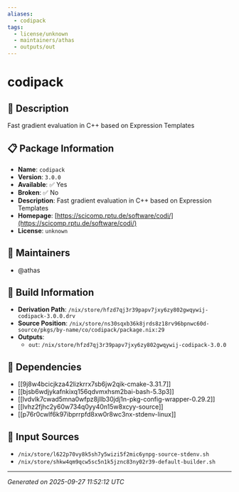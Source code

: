 ```yaml
---
aliases:
  - codipack
tags:
  - license/unknown
  - maintainers/athas
  - outputs/out
---
```


# codipack

## 📝 Description

Fast gradient evaluation in C++ based on Expression Templates

## 📋 Package Information

- **Name**: `codipack`
- **Version**: `3.0.0`
- **Available**: ✅ Yes
- **Broken**: ✅ No
- **Description**: Fast gradient evaluation in C++ based on Expression Templates
- **Homepage**: [https://scicomp.rptu.de/software/codi/](https://scicomp.rptu.de/software/codi/)
- **License**: `unknown`
## 👥 Maintainers

- @athas


## 🔧 Build Information

- **Derivation Path**: `/nix/store/hfzd7qj3r39papv7jxy6zy802gwqywij-codipack-3.0.0.drv`
- **Source Position**: `/nix/store/ns30sqxb36k8jrds8z18rv96bpnwc60d-source/pkgs/by-name/co/codipack/package.nix:29`
- **Outputs**:
  - `out`:  `/nix/store/hfzd7qj3r39papv7jxy6zy802gwqywij-codipack-3.0.0`

## 🔗 Dependencies

- [[9j8w4bcicjkza42lizkrrx7sb6jw2qik-cmake-3.31.7]]
- [[bjsb6wdjykafnkixq156qdvmxhsm2bai-bash-5.3p3]]
- [[lvdvlk7cwad5mna0wfpz8jllb30jdj1n-pkg-config-wrapper-0.29.2]]
- [[lvhz2fjhc2y60w734q0yy40n15w8xcyy-source]]
- [[p76r0cwlf6k97ibprrpfd8xw0r8wc3nx-stdenv-linux]]

## 📁 Input Sources

- `/nix/store/l622p70vy8k5sh7y5wizi5f2mic6ynpg-source-stdenv.sh`
- `/nix/store/shkw4qm9qcw5sc5n1k5jznc83ny02r39-default-builder.sh`

---
*Generated on 2025-09-27 11:52:12 UTC*
